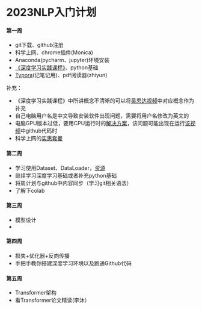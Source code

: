 #  2023NLP入门计划

#### 第一周

- git下载、github注册
- 科学上网、chrome插件(Monica)
- Anaconda(pycharm、jupyter)环境安装
- [《深度学习实践课程》](https://www.bilibili.com/video/BV1Y7411d7Ys/?spm_id_from=333.999.0.0&vd_source=c98fad59c69f91a794e1744235745aa0)、python基础
- [Typora](https://www.bilibili.com/read/cv20511672)(记笔记用)、pdf阅读器(zhiyun)

补充：

- 《深度学习实践课程》中所讲概念不清晰的可以将[吴恩达视频](https://b23.tv/EIR7TwB)中对应概念作为补充
- 自己电脑用户名是中文导致安装软件出现问题，需要将用户名修改为英文的
- 电脑GPU版本过低，要用CPU运行时的[解决方案](https://blog.csdn.net/qq_42667229/article/details/120468552)，该问题可能出现在运行[该视频](https://www.bilibili.com/video/BV11Z4y1f7u3/?spm_id_from=333.999.top_right_bar_window_custom_collection.content.click)中github代码时
- 科学上网的[实惠套餐](https://mojie.me/#/dashboard)

#### 第二周

- 学习使用Dataset、DataLoader，[资源]()
- 继续学习深度学习基础或者补充python基础
- 将周计划与github中内容同步（学习git相关语法）
- 了解下colab

#### 第三周

- 模型设计
- 

#### 第四周

- 损失+优化器+反向传播
- 手把手教你搭建深度学习环境以及跑通Github代码

#### 第五周

- Transformer架构
- 看Transformer论文精读(李沐）